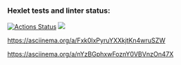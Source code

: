 ### Hexlet tests and linter status:
[![Actions Status](https://github.com/ppeter777/java-project-61/workflows/hexlet-check/badge.svg)](https://github.com/ppeter777/java-project-61/actions)
<a href="https://codeclimate.com/github/ppeter777/java-project-61/maintainability"><img src="https://api.codeclimate.com/v1/badges/893a10edb4e580671e1b/maintainability" /></a>

https://asciinema.org/a/Fxk0lxPyruYXXkjtKn4wruSZW

https://asciinema.org/a/nYzBGphxwFoznY0VBVnzOn47X
